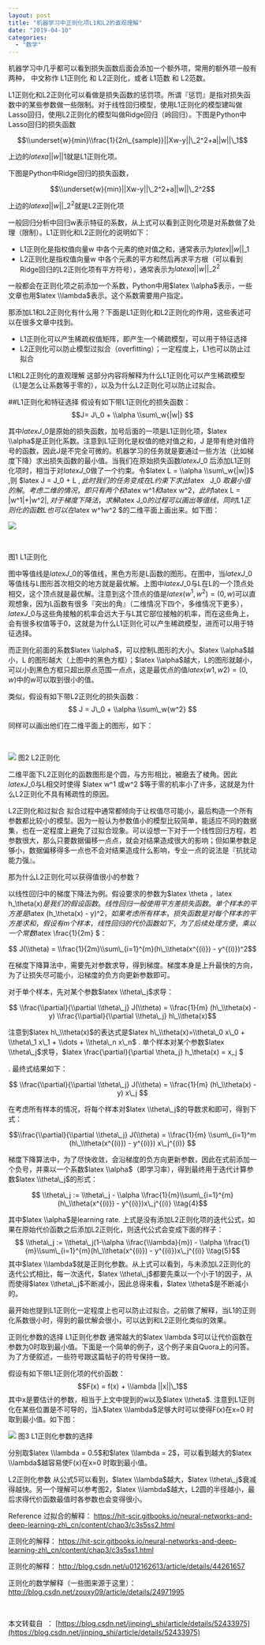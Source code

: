 ```yaml
---
layout: post
title: "机器学习中正则化项L1和L2的直观理解"
date: "2019-04-10"
categories: 
  - "数学"
---
```


机器学习中几乎都可以看到损失函数后面会添加一个额外项，常用的额外项一般有两种， 中文称作 L1正则化 和 L2正则化，或者 L1范数 和 L2范数。

L1正则化和L2正则化可以看做是损失函数的惩罚项。所谓『惩罚』是指对损失函数中的某些参数做一些限制。对于线性回归模型，使用L1正则化的模型建叫做Lasso回归，使用L2正则化的模型叫做Ridge回归（岭回归）。下图是Python中Lasso回归的损失函数

$$\\underset{w}{min}\\frac{1}{2n\_{sample}}||Xw-y||\_2^2+a||w||\_1$$

上边的$latex a||w||1$就是L1正则化项。

下图是Python中Ridge回归的损失函数，

$$\\underset{w}{min}||Xw-y||\_2^2+a||w||\_2^2$$

上边的$latex a||w||\_2^2$就是L2正则化项

一般回归分析中回归w表示特征的系数，从上式可以看到正则化项是对系数做了处理（限制）。L1正则化和L2正则化的说明如下：

- L1正则化是指权值向量w 中各个元素的绝对值之和，通常表示为$latex ||w||\_1$​
- L2正则化是指权值向量w 中各个元素的平方和然后再求平方根（可以看到Ridge回归的L2正则化项有平方符号），通常表示为$latex a||w||\_2^2$ ​

一般都会在正则化项之前添加一个系数，Python中用$latex \\alpha$表示，一些文章也用$latex \\lambda$表示。这个系数需要用户指定。

那添加L1和L2正则化有什么用？下面是L1正则化和L2正则化的作用，这些表述可以在很多文章中找到。

- L1正则化可以产生稀疏权值矩阵，即产生一个稀疏模型，可以用于特征选择
- L2正则化可以防止模型过拟合（overfitting）；一定程度上，L1也可以防止过拟合

L1和L2正则化的直观理解 这部分内容将解释为什么L1正则化可以产生稀疏模型（L1是怎么让系数等于零的），以及为什么L2正则化可以防止过拟合。

##L1正则化和特征选择 假设有如下带L1正则化的损失函数： $$J= J\_0 + \\alpha \\sum\_w{|w|} $$

其中$latex J\_0$是原始的损失函数，加号后面的一项是L1正则化项，$latex \\alpha$是正则化系数。注意到L1正则化是权值的绝对值之和，J 是带有绝对值符号的函数，因此J是不完全可微的。机器学习的任务就是要通过一些方法（比如梯度下降）求出损失函数的最小值。当我们在原始损失函数$latex J\_0$ 后添加L1正则化项时，相当于对$latex J\_0$做了一个约束。令$latex L = \\alpha \\sum\_w{|w|}$ ,则 $latex J = J\_0 + L $,此时我们的任务变成在L约束下求出$latex   J\_0 $取最小值的解。考虑二维的情况，即只有两个权$latex w^1$和$latex w^2$，此时$latex L = |w^1|+|w^2|$,对于梯度下降法，求解$latex J\_0$的过程可以画出等值线，同时L1正则化的函数L也可以在$latex w^1w^2 $的二维平面上画出来。如下图：

[![](/assets/image/default/20160904184428459.png)](http://127.0.0.1/wp-content/uploads/2019/04/20160904184428459.png)

 

图1 L1正则化

图中等值线是$latex J\_0$的等值线，黑色方形是L函数的图形。在图中，当$latex J\_0$等值线与L图形首次相交的地方就是最优解。上图中$latex J\_0$与L在L的一个顶点处相交，这个顶点就是最优解。注意到这个顶点的值是$latex (w^1, w^2) = (0, w)$可以直观想象，因为L函数有很多『突出的角』（二维情况下四个，多维情况下更多），$latex J\_0$与这些角接触的机率会远大于与L其它部位接触的机率，而在这些角上，会有很多权值等于0，这就是为什么L1正则化可以产生稀疏模型，进而可以用于特征选择。

而正则化前面的系数$latex \\alpha$，可以控制L图形的大小。$latex \\alpha$越小，L 的图形越大（上图中的黑色方框）；$latex \\alpha$越大，L的图形就越小，可以小到黑色方框只超出原点范围一点点，这是最优点的值$latex (w1,w2)=(0,w)$中的w可以取到很小的值。

类似，假设有如下带L2正则化的损失函数： $$ J = J\_0 + \\alpha \\sum\_w{w^2} $$

同样可以画出他们在二维平面上的图形，如下：

 

[![](/assets/image/default/20160904184646963.png)](http://127.0.0.1/?attachment_id=2338) 图2 L2正则化

二维平面下L2正则化的函数图形是个圆，与方形相比，被磨去了棱角。因此$latex J\_0$与L相交时使得 $latex w^1 或w^2 $等于零的机率小了许多，这就是为什么L2正则化不具有稀疏性的原因。

L2正则化和过拟合 拟合过程中通常都倾向于让权值尽可能小，最后构造一个所有参数都比较小的模型。因为一般认为参数值小的模型比较简单，能适应不同的数据集，也在一定程度上避免了过拟合现象。可以设想一下对于一个线性回归方程，若参数很大，那么只要数据偏移一点点，就会对结果造成很大的影响；但如果参数足够小，数据偏移得多一点也不会对结果造成什么影响，专业一点的说法是『抗扰动能力强』。

那为什么L2正则化可以获得值很小的参数？

以线性回归中的梯度下降法为例。假设要求的参数为$latex \\theta $，$latex h\_\\theta(x)$是我们的假设函数。线性回归一般使用平方差损失函数。单个样本的平方差是$latex (h\_\\theta(x) - y)^2$，如果考虑所有样本，损失函数是对每个样本的平方差求和，假设有m个样本，线性回归的代价函数如下，为了后续处理方便，乘以一个常数$latex \\frac{1}{2m} $：

$$ J(\\theta) = \\frac{1}{2m}\\sum\_{i=1}^{m}(h\_\\theta(x^{(i)}) - y^{(i)})^2$$

在梯度下降算法中，需要先对参数求导，得到梯度。梯度本身是上升最快的方向，为了让损失尽可能小，沿梯度的负方向更新参数即可。

对于单个样本，先对某个参数$latex \\theta\_j$求导：

$$ \\frac{\\partial}{\\partial \\theta\_j} J(\\theta) = \\frac{1}{m} (h\_\\theta(x) - y) \\frac{\\partial}{\\partial \\theta\_j} h\_\\theta(x)$$

注意到$latex h\_\\theta(x)$的表达式是$latex h\_\\theta(x)=\\theta\_0 x\_0 + \\theta\_1 x\_1 + \\dots + \\theta\_n x\_n$ . 单个样本对某个参数$latex \\theta\_j$求导，$latex \\frac{\\partial}{\\partial \\theta\_j} h\_\\theta(x) = x\_j $

. 最终式结果如下：

$$ \\frac{\\partial}{\\partial \\theta\_j} J(\\theta) = \\frac{1}{m} (h\_\\theta(x) - y) x\_j $$

在考虑所有样本的情况，将每个样本对$latex \\theta\_j$的导数求和即可，得到下式：

$$\\frac{\\partial}{\\partial \\theta\_j} J(\\theta) = \\frac{1}{m} \\sum\_{i=1}^m (h\_\\theta(x^{(i)}) - y^{(i)}) x\_j^{(i)} $$

梯度下降算法中，为了尽快收敛，会沿梯度的负方向更新参数，因此在式前添加一个负号，并乘以一个系数$latex \\alpha$（即学习率），得到最终用于迭代计算参数$latex \\theta\_j$的形式：

$$ \\theta\_j := \\theta\_j - \\alpha \\frac{1}{m}\\sum\_{i=1}^{m}(h\_\\theta(x^{(i)}) - y^{(i)})x\_j^{(i)} \\tag{4}$$

其中$latex \\alpha$是learning rate. 上式是没有添加L2正则化项的迭代公式，如果在原始代价函数之后添加L2正则化，则迭代公式会变成下面的样子： $$ \\theta\_j := \\theta\_j(1-\\alpha \\frac{\\lambda}{m}) - \\alpha \\frac{1}{m}\\sum\_{i=1}^{m}(h\_\\theta(x^{(i)}) - y^{(i)})x\_j^{(i)} \\tag{5}$$ 其中$latex \\lambda$就是正则化参数。从上式可以看到，与未添加L2正则化的迭代公式相比，每一次迭代，$latex \\theta\_j$都要先乘以一个小于1的因子，从而使得$latex \\theta\_j$不断减小，因此总得来看，$latex \\theta$是不断减小的。

最开始也提到L1正则化一定程度上也可以防止过拟合。之前做了解释，当L1的正则化系数很小时，得到的最优解会很小，可以达到和L2正则化类似的效果。

正则化参数的选择 L1正则化参数 通常越大的$latex \\lambda $可以让代价函数在参数为0时取到最小值。下面是一个简单的例子，这个例子来自Quora上的问答。为了方便叙述，一些符号跟这篇帖子的符号保持一致。

假设有如下带L1正则化项的代价函数： $$F(x) = f(x) + \\lambda ||x||\_1$$ 其中x是要估计的参数，相当于上文中提到的w以及$latex \\theta$. 注意到L1正则化在某些位置是不可导的，当λ$latex \\lambda$足够大时可以使得F(x)在x=0 时取到最小值。如下图：

[![](/assets/image/default/20160904184802668.png)](http://127.0.0.1/?attachment_id=2339) 图3 L1正则化参数的选择

分别取$latex \\lambda = 0.5$和$latex \\lambda = 2$，可以看到越大的$latex \\lambda$越容易使F(x)在x=0 时取到最小值。

L2正则化参数 从公式5可以看到，$latex \\lambda$越大，$latex \\theta\_j$衰减得越快。另一个理解可以参考图2，$latex \\lambda$越大，L2圆的半径越小，最后求得代价函数最值时各参数也会变得很小。

Reference 过拟合的解释： https://hit-scir.gitbooks.io/neural-networks-and-deep-learning-zh\_cn/content/chap3/c3s5ss2.html

正则化的解释： https://hit-scir.gitbooks.io/neural-networks-and-deep-learning-zh\_cn/content/chap3/c3s5ss1.html

正则化的解释： http://blog.csdn.net/u012162613/article/details/44261657

正则化的数学解释（一些图来源于这里）： http://blog.csdn.net/zouxy09/article/details/24971995

 

本文转载自  ： [https://blog.csdn.net/jinping\_shi/article/details/52433975](https://blog.csdn.net/jinping_shi/article/details/52433975)
